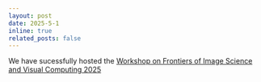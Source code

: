 ```yaml
---
layout: post
date: 2025-5-1
inline: true
related_posts: false
---
```

We have sucessfully hosted the [Workshop on Frontiers of Image Science and Visual Computing 2025](https://www.eee.hku.hk/news/20250428-1/)
